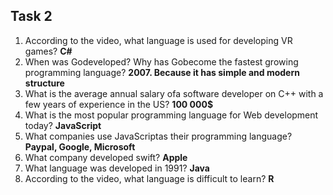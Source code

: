 ## Task 2 ##


1. According to the video, what language is used for developing VR games? **C#**
2. When was Godeveloped? Why has Gobecome the fastest growing programming language? **2007. Because it has simple and modern structure** 
3. What is the average annual salary ofa software developer on C++ with a few years of experience 
in the US? **100 000$**
4. What is the most popular programming language for Web development today? **JavaScript**
5. What companies use JavaScriptas their programming language? **Paypal, Google, Microsoft**
6. What company developed swift? **Apple**
7. What language was developed in 1991? **Java**
8. According to the video, what language is difficult to learn? **R**
